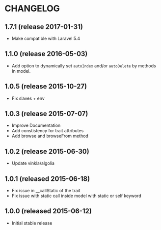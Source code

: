 # CHANGELOG

## 1.7.1 (release 2017-01-31)
- Make compatible with Laravel 5.4

## 1.1.0 (release 2016-05-03)

- Add option to dynamically set `autoIndex` and/or `autoDelete` by methods in model.

## 1.0.5 (release 2015-10-27)

- Fix slaves + env

## 1.0.3 (release 2015-07-07)

- Improve Documentation
- Add constistency for trait attributes
- Add browse and browseFrom method

## 1.0.2 (release 2015-06-30)

- Update vinkla/algolia

## 1.0.1 (released 2015-06-18)

- Fix issue in __callStatic of the trait
- Fix issue with static call inside model with static or self keyword

## 1.0.0 (released 2015-06-12)

- Initial stable release
